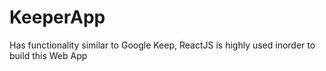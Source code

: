 # KeeperApp
Has functionality similar to Google Keep, ReactJS is highly used inorder to build this Web App
